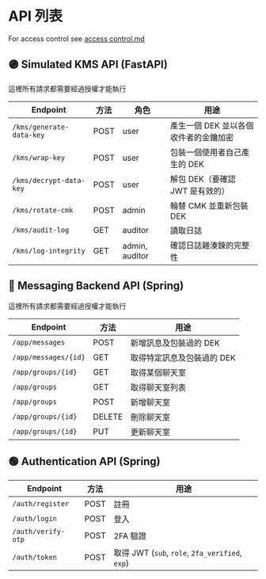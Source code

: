 # API 列表

For access control see [access control.md](../database/access%20control.md)

## 🟣 Simulated KMS API (FastAPI)

這裡所有請求都需要經過授權才能執行

| Endpoint                 | 方法 | 角色           | 用途                                  |
| ------------------------ | ---- | -------------- | ------------------------------------- |
| `/kms/generate-data-key` | POST | user           | 產生一個 DEK 並以各個收件者的金鑰加密 |
| `/kms/wrap-key`          | POST | user           | 包裝一個使用者自己產生的 DEK          |
| `/kms/decrypt-data-key`  | POST | user           | 解包 DEK（要確認 JWT 是有效的）       |
| `/kms/rotate-cmk`        | POST | admin          | 輪替 CMK 並重新包裝 DEK               |
| `/kms/audit-log`         | GET  | auditor        | 讀取日誌                              |
| `/kms/log-integrity`     | GET  | admin, auditor | 確認日誌雜湊鍊的完整性                |

## 🔵 Messaging Backend API (Spring)

這裡所有請求都需要經過授權才能執行

| Endpoint             | 方法   | 用途                       |
| -------------------- | ------ | -------------------------- |
| `/app/messages`      | POST   | 新增訊息及包裝過的 DEK     |
| `/app/messages/{id}` | GET    | 取得特定訊息及包裝過的 DEK |
| `/app/groups/{id}`   | GET    | 取得某個聊天室             |
| `/app/groups`        | GET    | 取得聊天室列表             |
| `/app/groups`        | POST   | 新增聊天室                 |
| `/app/groups/{id}`   | DELETE | 刪除聊天室                 |
| `/app/groups/{id}`   | PUT    | 更新聊天室                 |

## 🟢 Authentication API (Spring)

| Endpoint           | 方法 | 用途                                            |
| ------------------ | ---- | ----------------------------------------------- |
| `/auth/register`   | POST | 註冊                                            |
| `/auth/login`      | POST | 登入                                            |
| `/auth/verify-otp` | POST | 2FA 驗證                                        |
| `/auth/token`      | POST | 取得 JWT (`sub`, `role`, `2fa_verified`, `exp`) |

